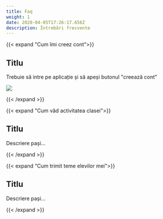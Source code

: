 ```yaml
---
title: Faq
weight: 1
date: 2020-04-05T17:26:17.656Z
description: Întrebări frecvente
---
```

{{< expand "Cum îmi creez cont">}}

## Titlu

Trebuie să intre pe aplicație și să apeși butonul "creează cont"

![](/img/screenshot_3.jpg)



{{< /expand >}}

{{< expand "Cum văd activitatea clasei">}}

## Titlu

Descriere pași...

{{< /expand >}}

{{< expand "Cum trimit teme elevilor mei">}}

## Titlu

Descriere pași...

{{< /expand >}}